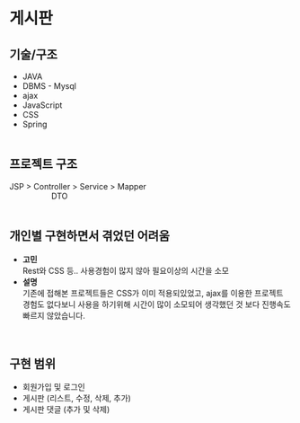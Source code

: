 # 게시판
## 기술/구조
* JAVA 
* DBMS - Mysql
* ajax
* JavaScript
* CSS
* Spring
<br><br>

## 프로젝트 구조
JSP > Controller > Service > Mapper
<br>&nbsp;&nbsp;&nbsp;&nbsp;&nbsp;&nbsp;&nbsp;&nbsp;&nbsp;&nbsp;&nbsp;&nbsp;&nbsp;&nbsp;&nbsp;&nbsp;&nbsp;&nbsp;&nbsp;DTO
<br><br>

## 개인별 구현하면서 겪었던 어려움 
* **고민** <br>
Rest와 CSS 등.. 사용경험이 많지 않아 필요이상의 시간을 소모
* **설명** <br>
기존에 접해본 프로젝트들은 CSS가 이미 적용되있었고,
ajax를 이용한 프로젝트 경험도 없다보니 사용을 하기위해 시간이 많이 소모되어
생각했던 것 보다 진행속도 빠르지 않았습니다.
<br>

## 구현 범위
- 회원가입 및 로그인 <br>
- 게시판 (리스트, 수정, 삭제, 추가)
- 게시판 댓글 (추가 및 삭제)
<br><br>
